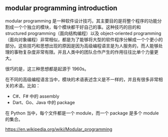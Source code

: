 ## modular programming introduction
modular programming 是一种软件设计技巧，其主要目的是将整个程序的功能分割成一个个独立的模块，每个模块都干好自己的事。这种技巧的目的和 structured programming（面向结构编程）以及 object-oriented programming（面向对象编程）非常相似，都是为了能够将大型的软件程序分解成一个个更小的部分。这些技巧和思想出现的原因是因为高级编程语言是为人服务的，而人能够处理的事物复杂度非常有限。并且人类中的团队合作产生的作用往往比单个力量更大。

很巧的是，这三种思想都是起源于 1960s。

在不同的高级编程语言当中，模块的术语表述含义是不一样的，并且有很多非常相关的术语。比如：
- C#、F# 中的 assembly
- Dart、Go、Java 中的 package

在 Python 当中，每个文件都是一个 module，而一个 package 是多个 module 的集合。

https://en.wikipedia.org/wiki/Modular_programming
